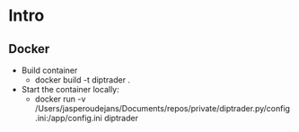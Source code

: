 # Intro


## Docker
- Build container
  - docker build -t diptrader . 
- Start the container locally:
  - docker run -v /Users/jasperoudejans/Documents/repos/private/diptrader.py/config.ini:/app/config.ini diptrader
